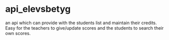 # api_elevsbetyg
an api which can provide with the students list and maintain their credits. Easy for the teachers to give/update scores and the students to search their own scores.

